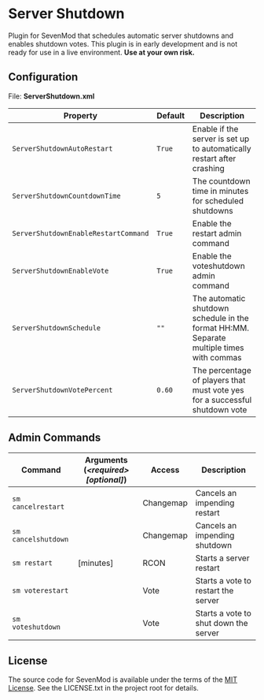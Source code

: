 # Server Shutdown

Plugin for SevenMod that schedules automatic server shutdowns and enables shutdown votes. This plugin is in early development and is not ready for use in a live environment. **Use at your own risk.**

## Configuration

File: **ServerShutdown.xml**

| Property                             | Default | Description                                                                              |
| ------------------------------------ | ------- | ---------------------------------------------------------------------------------------- |
| `ServerShutdownAutoRestart`          | `True`  | Enable if the server is set up to automatically restart after crashing                   |
| `ServerShutdownCountdownTime`        | `5`     | The countdown time in minutes for scheduled shutdowns                                    |
| `ServerShutdownEnableRestartCommand` | `True`  | Enable the restart admin command                                                         |
| `ServerShutdownEnableVote`           | `True`  | Enable the voteshutdown admin command                                                    |
| `ServerShutdownSchedule`             | `""`    | The automatic shutdown schedule in the format HH:MM. Separate multiple times with commas |
| `ServerShutdownVotePercent`          | `0.60`  | The percentage of players that must vote yes for a successful shutdown vote              |

## Admin Commands

| Command             | Arguments (_\<required\> [optional]_) | Access    | Description                           |
| ------------------- | ------------------------------------- | --------- | ------------------------------------- |
| `sm cancelrestart`  |                                       | Changemap | Cancels an impending restart          |
| `sm cancelshutdown` |                                       | Changemap | Cancels an impending shutdown         |
| `sm restart`        | [minutes]                             | RCON      | Starts a server restart               |
| `sm voterestart`    |                                       | Vote      | Starts a vote to restart the server   |
| `sm voteshutdown`   |                                       | Vote      | Starts a vote to shut down the server |

## License

The source code for SevenMod is available under the terms of the [MIT License](https://github.com/SevenMod/Plugin-ServerShutdown/blob/master/LICENSE.txt).
See the LICENSE.txt in the project root for details.